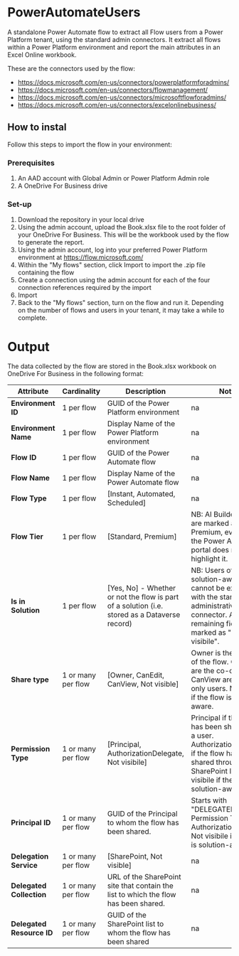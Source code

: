 # PowerAutomateUsers
A standalone Power Automate flow to extract all Flow users from a Power Platform tenant, using the standard admin connectors.
It extract all flows within a Power Platform environment and report the main attributes in an Excel Online workbook.

These are the connectors used by the flow:
- https://docs.microsoft.com/en-us/connectors/powerplatformforadmins/
- https://docs.microsoft.com/en-us/connectors/flowmanagement/
- https://docs.microsoft.com/en-us/connectors/microsoftflowforadmins/
- https://docs.microsoft.com/en-us/connectors/excelonlinebusiness/

## How to instal
Follow this steps to import the flow in your environment:

### Prerequisites
1. An AAD account with Global Admin or Power Platform Admin role
2. A OneDrive For Business drive

### Set-up
1. Download the repository in your local drive
2. Using the admin account, upload the Book.xlsx file to the root folder of your OneDrive For Business. This will be the workbook used by the flow to generate the report.
3. Using the admin account, log into your preferred Power Platform environment at https://flow.microsoft.com/
4. Within the "My flows" section, click Import to import the .zip file containing the flow
5. Create a connection using the admin account for each of the four connection references required by the import
6. Import
7. Back to the "My flows" section, turn on the flow and run it. Depending on the number of flows and users in your tenant, it may take a while to complete.

# Output
The data collected by the flow are stored in the Book.xlsx workbook on OneDrive For Business in the following format:

Attribute | Cardinality | Description | Notes
--- | --- | --- | ---
**Environment ID** | 1 per flow | GUID of the Power Platform environment | na
**Environment Name** | 1 per flow | Display Name of the Power Platform environment | na
**Flow ID** | 1 per flow | GUID of the Power Automate flow | na
**Flow Name** | 1 per flow | Display Name of the Power Automate flow | na
**Flow Type** | 1 per flow | \[Instant, Automated, Scheduled\] | na
**Flow Tier** | 1 per flow | \[Standard, Premium\] | NB: AI Builder actions are marked as Premium, even though the Power Automate portal does not highlight it.
**Is in Solution** | 1 per flow | \[Yes, No\] - Whether or not the flow is part of a solution (i.e. stored as a Dataverse record) | NB: Users of a solution-aware flow cannot be exported with the standard administrative connector. All remaining fields are marked as "Not visibile".
**Share type** | 1 or many per flow | \[Owner, CanEdit, CanView, Not visible\] | Owner is the creator of the flow. CanEdit are the co-owners. CanView are the read-only users. Not visibile if the flow is solution-aware.
**Permission Type** | 1 or many per flow | \[Principal, AuthorizationDelegate, Not visibile\] | Principal if the flow has been shared with a user. AuthorizationDelegate if the flow has been shared through SharePoint lists. Not visibile if the flow is solution-aware.
**Principal ID** | 1 or many per flow | GUID of the Principal to whom the flow has been shared. | Starts with "DELEGATED-" if Permission Type = AuthorizationDelegate. Not visibile if the flow is solution-aware.
**Delegation Service** | 1 or many per flow | \[SharePoint, Not visible\] | na
**Delegated Collection** | 1 or many per flow | URL of the SharePoint site that contain the list to which the flow has been shared. | na
**Delegated Resource ID** | 1 or many per flow | GUID of the SharePoint list to whom the flow has been shared | na

